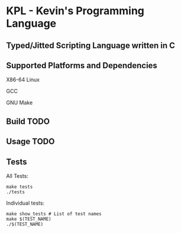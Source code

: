 # KPL - Kevin's Programming Language

## Typed/Jitted Scripting Language written in C

## Supported Platforms and Dependencies

X86-64 Linux

GCC

GNU Make

## Build TODO

## Usage TODO

## Tests

All Tests:

```
make tests
./tests
```

Individual tests:

```
make show_tests # List of test names
make $(TEST_NAME)
./$(TEST_NAME)
```
